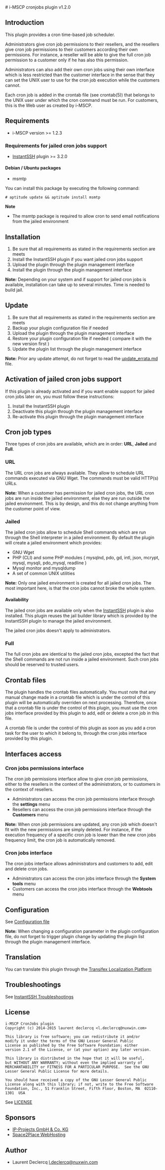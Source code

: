 # i-MSCP cronjobs plugin v1.2.0

## Introduction

This plugin provides a cron time-based job scheduler.

Administrators give cron job permissions to their resellers, and the resellers give cron job permissions to their
customers according their own permissions. For instance, a reseller will be able to give the full cron job permission to
a customer only if he has also this permission.

Administrators can also add their own cron jobs using their own interface which is less restricted than the customer
interface in the sense that they can set the UNIX user to use for the cron job execution while the customers cannot.

Each cron job is added in the crontab file (see crontab(5)) that belongs to the UNIX user under which the cron command
must be run. For customers, this is the Web user as created by i-MSCP.

## Requirements

* i-MSCP version >= 1.2.3

### Requirements for jailed cron jobs support

* [InstantSSH](../InstantSSH/README.md) plugin >= 3.2.0

#### Debian / Ubuntu packages

* msmtp

You can install this package by executing the following command:

```shell
# aptitude update && aptitude install msmtp
```

**Note**
 - The msmtp package is required to allow cron to send email notifications from the jailed environment

## Installation

1. Be sure that all requirements as stated in the requirements section are meets
2. Install the InstantSSH plugin if you want jailed cron jobs support
3. Upload the plugin through the plugin management interface
4. Install the plugin through the plugin management interface

**Note:** Depending on your system and if support for jailed cron jobs is available, installation can take up to several
minutes. Time is needed to build jail.

## Update

1. Be sure that all requirements as stated in the requirements section are meets
2. Backup your plugin configuration file if needed
3. Upload the plugin through the plugin management interface
4. Restore your plugin configuration file if needed ( compare it with the new version first )
5. Update the plugin list through the plugin management interface

**Note:** Prior any update attempt, do not forget to read the [update_errata.md](update_errata.md) file.

## Activation of jailed cron jobs support

If this plugin is already activated and if you want enable support for jailed cron jobs later on, you must follow these
instructions:
 
1. Install the InstantSSH plugin
2. Deactivate this plugin through the plugin management interface
3. Re-activate this plugin through the plugin management interface

## Cron job types

Three types of cron jobs are available, which are in order: **URL**, **Jailed** and **Full**.

### URL

The URL cron jobs are always available. They allow to schedule URL commands executed via GNU Wget. The commands must be
valid HTTP(s) URLs.

**Note:** When a customer has permission for jailed cron jobs, the URL cron jobs are run inside the jailed environment,
else they are run outside the jailed environment. This is by design, and this do not change anything from the customer
point of view.
 
### Jailed

The jailed cron jobs allow to schedule Shell commands which are run through the Shell interpreter in a jailed environment.
By default the plugin will create a jailed environment which provides:

* GNU Wget
* PHP (CLI) and some PHP modules ( mysqlnd, pdo, gd, intl, json, mcrypt, mysql, mysqli, pdo_mysql, readline )
* Mysql monitor and mysqldump
* A set of common UNIX utilities

**Note:** Only one jailed environment is created for all jailed cron jobs. The most important here, is that the cron
jobs cannot broke the whole system.

#### Availability

The jailed cron jobs are available only when the [InstantSSH](../InstantSSH/README.md) plugin is also installed. This
plugin reuses the jail builder library which is provided by the InstantSSH plugin to manage the jailed environment.

The jailed cron jobs doesn't apply to administrators.

### Full

The full cron jobs are identical to the jailed cron jobs, excepted the fact that the Shell commands are not run inside a
jailed environment. Such cron jobs should be reserved to trusted users.

## Crontab files

The plugin handles the crontab files automatically. You must note that any manual change made in a crontab file which is
under the control of this plugin will be automatically overriden on next processing. Therefore, once that a crontab file
is under the control of this plugin, you must use the cron jobs interface provided by this plugin to add, edit or delete
a cron job in this file.

A crontab file is under the control of this plugin as soon as you add a cron task for the user to which it belong to,
through the cron jobs interface provided by this plugin.

## Interfaces access

### Cron jobs permissions interface

The cron job permissions interface allow to give cron job permissions, either to the resellers in the context of the
administrators, or to customers in the context of resellers.

* Administrators can access the cron job permissions interface through the **settings** menu
* Resellers can access the cron job permissions interface through the **Customers** menu

**Note:** When cron job permissions are updated, any cron job which doesn't fit with the new permissions are simply
deleted. For instance, if the execution frequency of a specific cron job is lower than the new cron jobs frequency limit,
the cron job is automatically removed.

### Cron jobs interface

The cron jobs interface allows administrators and customers to add, edit and delete cron jobs.

* Administrators can access the cron jobs interface through the **System tools** menu
* Customers can access the cron jobs interface through the **Webtools** menu

## Configuration

See [Configuration file](../CronJobs/config.php)

**Note:** When changing a configuration parameter in the plugin configuration file, do not forget to trigger plugin
change by updating the plugin list through the plugin management interface.

## Translation

You can translate this plugin through the [Transifex Localization Platform](https://www.transifex.com/organization/i-mscp/dashboard/cronjobs)

## Troubleshootings

See [InstantSSH Troubleshootings](https://github.com/i-MSCP/plugins/tree/master/incubator/InstantSSH#troubleshootings)

## License

```
i-MSCP CronJobs plugin
Copyright (c) 2014-2015 laurent declercq <l.declercq@nuxwin.com>

This library is free software; you can redistribute it and/or
modify it under the terms of the GNU Lesser General Public
License as published by the Free Software Foundation; either
version 2.1 of the License, or (at your option) any later version.

This library is distributed in the hope that it will be useful,
but WITHOUT ANY WARRANTY; without even the implied warranty of
MERCHANTABILITY or FITNESS FOR A PARTICULAR PURPOSE.  See the GNU
Lesser General Public License for more details.

You should have received a copy of the GNU Lesser General Public
License along with this library; if not, write to the Free Software
Foundation, Inc., 51 Franklin Street, Fifth Floor, Boston, MA  02110-1301  USA
```

See [LICENSE](LICENSE)

## Sponsors

* [IP-Projects GmbH & Co. KG](https://www.ip-projects.de/ "IP-Projects GmbH & Co. KG")
* [Space2Place WebHosting](http://space2place.de "Space2Place WebHosting")

## Author

 * Laurent Declercq <l.declercq@nuxwin.com>
